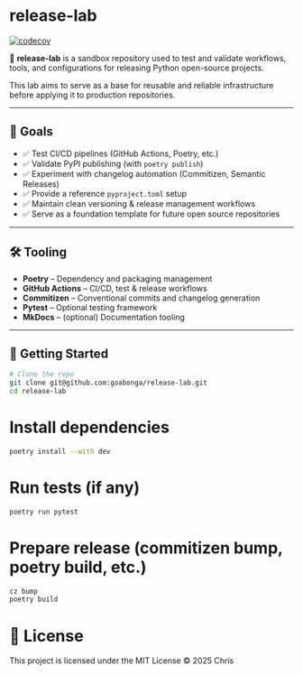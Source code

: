 # release-lab

[![codecov](https://codecov.io/github/goabonga/release-lab/branch/main/graph/badge.svg?token=CVBKEN7GA1)](https://codecov.io/github/goabonga/release-lab)

🧪 **release-lab** is a sandbox repository used to test and validate workflows, tools, and configurations for releasing Python open-source projects.

This lab aims to serve as a base for reusable and reliable infrastructure before applying it to production repositories.

---

## 🔧 Goals

- ✅ Test CI/CD pipelines (GitHub Actions, Poetry, etc.)
- ✅ Validate PyPI publishing (with `poetry publish`)
- ✅ Experiment with changelog automation (Commitizen, Semantic Releases)
- ✅ Provide a reference `pyproject.toml` setup
- ✅ Maintain clean versioning & release management workflows
- ✅ Serve as a foundation template for future open source repositories

---

## 🛠️ Tooling

- **Poetry** – Dependency and packaging management
- **GitHub Actions** – CI/CD, test & release workflows
- **Commitizen** – Conventional commits and changelog generation
- **Pytest** – Optional testing framework
- **MkDocs** – (optional) Documentation tooling

---

## 🚀 Getting Started

```bash
# Clone the repo
git clone git@github.com:goabonga/release-lab.git
cd release-lab
```

# Install dependencies

```bash
poetry install --with dev
```
# Run tests (if any)

```bash
poetry run pytest
```

# Prepare release (commitizen bump, poetry build, etc.)

```bash
cz bump
poetry build
```

# 📝 License

This project is licensed under the MIT License © 2025 Chris
